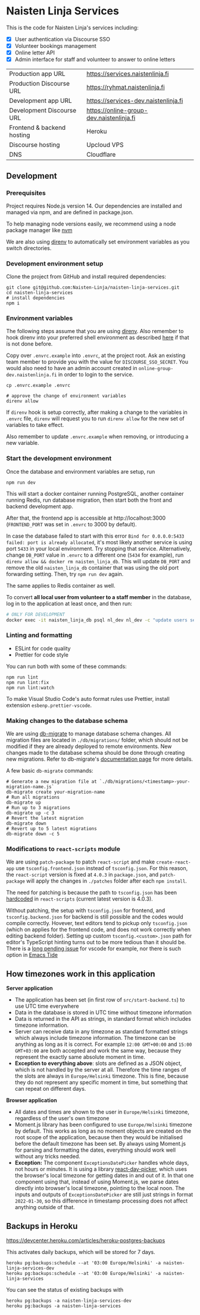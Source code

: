 # Naisten Linja Services

This is the code for Naisten Linja's services including:

- [x] User authentication via Discourse SSO
- [x] Volunteer bookings management
- [x] Online letter API
- [x] Admin interface for staff and volunteer to answer to online letters

|                            |                                          |
| -------------------------- | ---------------------------------------- |
| Production app URL         | https://services.naistenlinja.fi         |
| Production Discourse URL   | https://ryhmat.naistenlinja.fi           |
| Development app URL        | https://services-dev.naistenlinja.fi     |
| Development Discourse URL  | https://online-group-dev.naistenlinja.fi |
| Frontend & backend hosting | Heroku                                   |
| Discourse hosting          | Upcloud VPS                              |
| DNS                        | Cloudflare                               |

## Development

### Prerequisites

Project requires Node.js version 14. Our dependencies are installed and managed via npm, and are defined in package.json.

To help managing node versions easily, we recommend using a node package manager like
[nvm](https://github.com/nvm-sh/nvm)

We are also using [direnv](https://direnv.net/) to automatically set environment variables as you switch directories.

### Development environment setup

Clone the project from GitHub and install required dependencies:

```shell
git clone git@github.com:Naisten-Linja/naisten-linja-services.git
cd naisten-linja-services
# install dependencies
npm i
```

### Environment variables

The following steps assume that you are using [direnv](https://direnv.net/). Also remember to hook
direnv into your preferred shell environment as described [here](https://direnv.net/docs/hook.html)
if that is not done before.

Copy over `.envrc.example` into `.envrc`, at the project root. Ask an existing team member to
provide you with the value for `DISCOURSE_SSO_SECRET`. You would also need to have an admin
account created in `online-group-dev.naistenlinja.fi` in order to login to the service.

```shell
cp .envrc.example .envrc

# approve the change of environment variables
direnv allow
```

If `direnv` hook is setup correctly, after making a change to the variables in `.envrc` file,
`direnv` will request you to run `direnv allow` for the new set of variables to take effect.

Also remember to update `.envrc.example` when removing, or introducing a new variable.

### Start the development environment

Once the database and environment variables are setup, run

```
npm run dev
```

This will start a docker container running PostgreSQL, another container running Redis, run database migration,
then start both the front and backend development app.

After that, the frontend app is accessible at http://localhost:3000 (`FRONTEND_PORT` was set in
`.envrc` to 3000 by default).

In case the database failed to start with this error `Bind for 0.0.0.0:5433 failed: port is already allocated`, it's
most likely another service is using port `5433` in your local environment. Try stopping that service. Alternatively,
change `DB_PORT` value in `.envrc` to a different one (`5434` for example), run `direnv allow && docker rm
naisten_linja_db`. This will update `DB_PORT` and remove the old `naisten_linja_db` container that was using the old
port forwarding setting. Then, try `npm run dev` again.

The same applies to Redis container as well.

To convert **all local user from volunteer to a staff member** in the database, log in to the application at least once, and then run:

```sh
# ONLY FOR DEVELOPMENT
docker exec -it naisten_linja_db psql nl_dev nl_dev -c "update users set role='staff';"
```

### Linting and formatting

- ESLint for code quality
- Prettier for code style

You can run both with some of these commands:

    npm run lint
    npm run lint:fix
    npm run lint:watch

To make Visual Studio Code's auto format rules use Prettier, install extension `esbenp.prettier-vscode`.

### Making changes to the database schema

We are using [db-migrate](https://github.com/db-migrate/node-db-migrate) to manage database schema changes. All
migration files are located in `./db/migrations/` folder, which should not be modified if they are already deployed to
remote environments. New changes made to the database schema should be done through creating new migrations. Refer to
db-migrate's [documentation page](https://db-migrate.readthedocs.io/en/latest/) for more details.

A few basic `db-migrate` commands:

```
# Generate a new migration file at `./db/migrations/<timestamp>-your-migration-name.js`
db-migrate create your-migration-name
# Run all migrations
db-migrate up
# Run up to 3 migrations
db-migrate up -c 3
# Revert the latest migration
db-migrate down
# Revert up to 5 latest migrations
db-migrate down -c 5
```

### Modifications to `react-scripts` module

We are using `patch-package` to patch `react-script` and make `create-react-app` use `tsconfig.frontend.json` instead of
`tsconfig.json`. For this reason, the `react-script` version is fixed at `4.0.3` in `package.json`, and `patch-package`
will apply the changes in `./patches` folder after each `npm install`.

The need for patching is because the path to `tsconfig.json` has been
[hardcoded](https://github.com/facebook/create-react-app/blob/v4.0.3/packages/react-scripts/config/paths.js#L71) in
`react-scripts` (current latest version is 4.0.3).

Without patching, the setup with `tsconfig.json` for frontend, and `tsconfig.backend.json` for backend is still possible
and the codes would compile correctly. Hovever, text editors tend to pickup only `tsconfig.json` (which on applies for
the frontend code, and does not work correctly when editing backend folder). Setting up custom `tsconfig.<custom>.json`
path for editor's TypeScript hinting turns out to be more tedious than it should be. There is a
[long pending issue](https://github.com/microsoft/vscode/issues/12463) for vscode for example, nor there is such option
in [Emacs Tide](https://github.com/ananthakumaran/tide)

## How timezones work in this application

**Server application**
- The application has been set (in first row of `src/start-backend.ts`) to use UTC time everywhere
- Data in the database is stored in UTC time without timezone information
- Data is returned in the API as strings, in standard format which includes timezone information.
- Server can receive data in any timezone as standard formatted strings which always include timezone information.
  The timezone can be anything as long as it is correct. For example `12:00 GMT+00:00` and `15:00 GMT+03:00` are
  both accepted and work the same way, because they represent the exactly same absolute moment in time.
- **Exception to everything above**: slots are defined as a JSON object, which is not handled by the server at all.
  Therefore the time ranges of the slots are always in `Europe/Helsinki` timezone. This is fine, because they do not
  represent any specific moment in time, but something that can repeat on different days.

**Browser application**
- All dates and times are shown to the user in `Europe/Helsinki` timezone, regardless of the user's own timezone
- Moment.js library has been configured to use `Europe/Helsinki` timezone by default. This works as long as no moment
  objects are created on the root scope of the application, because then they would be initialised before the default
  timezone has been set. By always using Moment.js for parsing and formatting the dates, everything should work well
  without any tricks needed.
- **Exception:** The component `ExceptionsDatePicker` handles whole days, not hours or minutes. It is using a library
  [react-day-picker](https://react-day-picker.js.org/), which uses the browser's local timezone for getting dates in
  and out of it. In that one component using that, instead of using Moment.js, we parse dates directly into browser's
  local timezone, pointing to the local noon. The inputs and outputs of `ExceptionsDatePicker` are still just strings
  in format `2022-01-30`, so this difference in timestamp processing does not affect anything outside of that.

## Backups in Heroku

https://devcenter.heroku.com/articles/heroku-postgres-backups

This activates daily backups, which will be stored for 7 days.

    heroku pg:backups:schedule --at '03:00 Europe/Helsinki' -a naisten-linja-services-dev
    heroku pg:backups:schedule --at '03:00 Europe/Helsinki' -a naisten-linja-services

You can see the status of existing backups with

    heroku pg:backups -a naisten-linja-services-dev
    heroku pg:backups -a naisten-linja-services